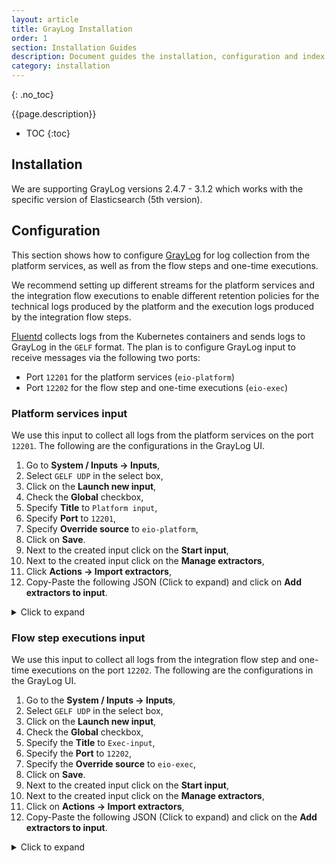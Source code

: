 ```yaml
---
layout: article
title: GrayLog Installation
order: 1
section: Installation Guides
description: Document guides the installation, configuration and index setup of the GrayLog service.
category: installation
---
```


{: .no_toc}

{{page.description}}

- TOC
{:toc}

## Installation

We are supporting GrayLog versions 2.4.7 - 3.1.2 which works with the specific
version of Elasticsearch (5th version).

## Configuration

This section shows how to configure [GrayLog](graylog) for log collection
from the platform services, as well as from the flow steps and one-time executions.

We recommend setting up different streams for the platform services and the
integration flow executions to enable different retention policies for the
technical logs produced by the platform and the execution logs produced by the
integration flow steps.

[Fluentd](/on-prem/kubernetes/fluentd) collects logs from the Kubernetes containers
and sends logs to GrayLog in the `GELF` format. The plan is to configure GrayLog
input to receive messages via the following two ports:

*   Port `12201` for the platform services (`eio-platform`)
*   Port `12202` for the flow step and one-time executions (`eio-exec`)

### Platform services input

We use this input to collect all logs from the platform services on the port
`12201`. The following are the configurations in the GrayLog UI.

1.  Go to **System / Inputs -> Inputs**,
2.  Select `GELF UDP` in the select box,
3.  Click on the **Launch new input**,
4.  Check the **Global** checkbox,
5.  Specify **Title** to `Platform input`,
6.  Specify **Port** to `12201`,
7.  Specify **Override source** to `eio-platform`,
8.  Click on **Save**.
9.  Next to the created input click on the **Start input**,
10.  Next to the created input click on the **Manage extractors**,
11.  Click **Actions -> Import extractors**,
12.  Copy-Paste the following JSON (Click to expand) and click on **Add extractors to input**.
<details close markdown="block">
<summary>
Click to expand
</summary>
{: .text-delta }
```json
{
   "extractors": [
     {
       "title": "Truncate message",
       "extractor_type": "regex_replace",
       "converters": [],
       "order": 0,
       "cursor_strategy": "copy",
       "source_field": "message",
       "target_field": "message",
       "extractor_config": {
         "replacement": "$1",
         "regex": "^(.{0,524288}).*$"
       },
       "condition_type": "none",
       "condition_value": ""
     },
     {
       "title": "JSON",
       "extractor_type": "json",
       "converters": [],
       "order": 1,
       "cursor_strategy": "copy",
       "source_field": "message",
       "target_field": "message",
       "extractor_config": {
         "flatten": false,
         "key_separator": ".",
         "list_separator": ", ",
         "kv_separator": "="
       },
       "condition_type": "string",
       "condition_value": "level"
     },
     {
       "title": "K8S Fluentd",
       "extractor_type": "json",
       "converters": [],
       "order": 2,
       "cursor_strategy": "copy",
       "source_field": "log",
       "target_field": "",
       "extractor_config": {
         "flatten": true,
         "list_separator": ", ",
         "kv_separator": "=",
         "key_prefix": "",
         "key_separator": "_",
         "replace_key_whitespace": false,
         "key_whitespace_replacement": "_"
       },
       "condition_type": "none",
       "condition_value": ""
     }
   ],
   "version": "2.4.7"
 }
```
</details>

### Flow step executions input

We use this input to collect all logs from the integration flow step and one-time
executions on the port `12202`. The following are the configurations in the GrayLog UI.

1.  Go to the **System / Inputs -> Inputs**,
2.  Select `GELF UDP` in the select box,
3.  Click on the **Launch new input**,
4.  Check the **Global** checkbox,
5.  Specify the **Title** to `Exec-input`,
6.  Specify the **Port** to `12202`,
7.  Specify the **Override source** to `eio-exec`,
8.  Click on **Save**.
9.  Next to the created input click on the **Start input**,
10.   Next to the created input click on the **Manage extractors**,
11.   Click on **Actions -> Import extractors**,
12.   Copy-Paste the following JSON (Click to expand) and click on the **Add extractors to input**.
<details close markdown="block">
<summary>
Click to expand
</summary>
{: .text-delta }
```json
{
  "extractors": [
    {
      "title": "Extract threadId",
      "extractor_type": "regex",
      "converters": [],
      "order": 0,
      "cursor_strategy": "copy",
      "source_field": "message",
      "target_field": "threadId",
      "extractor_config": {
        "regex_value": "\"threadId\" ?: ?\"([a-z0-9-]+)\""
      },
      "condition_type": "none",
      "condition_value": ""
    },
    {
      "title": "Extract level",
      "extractor_type": "regex",
      "converters": [
        {
          "type": "numeric",
          "config": {}
        }
      ],
      "order": 1,
      "cursor_strategy": "copy",
      "source_field": "message",
      "target_field": "level",
      "extractor_config": {
        "regex_value": "\"level\" ?: ?([0-9-]+)"
      },
      "condition_type": "none",
      "condition_value": ""
    },
    {
      "title": "Copy message to msg",
      "extractor_type": "copy_input",
      "converters": [],
      "order": 2,
      "cursor_strategy": "copy",
      "source_field": "message",
      "target_field": "msg",
      "extractor_config": {},
      "condition_type": "none",
      "condition_value": ""
    },
    {
      "title": "Try to parse JSON from message to msg",
      "extractor_type": "regex",
      "converters": [],
      "order": 3,
      "cursor_strategy": "copy",
      "source_field": "message",
      "target_field": "msg",
      "extractor_config": {
        "regex_value": "\"msg\" ?: ?\"(.*?)(?<!\\\\)\""
      },
      "condition_type": "none",
      "condition_value": ""
    }
  ],
  "version": "2.4.7"
}
```
</details>

## Index Set configuration

A GrayLog stream writes messages to an index set, which has configuration for
retention, sharding, and replication of the stored data. By configuring index sets,
you could, for example, have different retention times for certain streams.

### Index set for platform logs

This index set is used to configure rotation and retention policy for logs from
the platform services. Add index set following the instructions:

1.  Go to **System / Inputs -> Indices**,
2.  Click on the **Create index set** button,
3.  Specify the **Title** as `Platform index set`,
4.  Specify **Description** something like `Platform logs`,
5.  Specify **Index prefix** as `platform`,
6.  Choose the desired index rotation and retention policy,
7.  Click on **Save**.
8.  Apply custom mapping using the HTTP call to GrayLog host (click to expand):
<details close markdown="block">
<summary>
Click to expand
</summary>
{: .text-delta }
```sh
curl -X PUT -H 'Content-Type: application/json' 'http://{GRAYLOG_HOST}:9200/_template/platform-custom-mapping?pretty' -d '
{
    "template": "platform_*",
    "settings": {
        "index": {
            "analysis": {
                "analyzer": {
                    "analyzer_keyword": {
                        "filter": "lowercase",
                        "tokenizer": "keyword"
                    }
                }
            }
        }
    },
    "mappings": {
        "message": {
            "properties": {
                "msg": {
                    "type": "text",
                    "analyzer": "analyzer_keyword"
                }
            }
        }
    }
}
'
```
</details>

### Index set for flow executions

This index set is used to configure rotation and retention policy for logs from
the integration flow steps and one-time executions. Add index set following the instructions:

1.  Go to the **System / Inputs -> Indices**,
2.  Click on **Create index set** button,
3.  Specify the **Title** as `Exec index set`,
4.  Specify the **Description** as `Flow steps and one-time execs logs`,
5.  Specify **Index prefix** to `exec`,
6.  Choose desired index rotation and retention policy,
7.  Click on **Save**
8.  Apply custom mapping using the HTTP call to GrayLog host (click to expand):
<details close markdown="block">
<summary>
Click to expand
</summary>
{: .text-delta }
```sh
curl -X PUT -H 'Content-Type: application/json' 'http://{GRAYLOG_HOST}:9200/_template/exec-custom-mapping?pretty' -d '
{
    "order": 0,
    "index_patterns": [
        "exec_*"
    ],
    "mappings": {
        "properties": {
            "msg": {
                "analyzer": "simple",
                "type": "text"
            }
        }
    }
}
'
```
</details>

## Stream configuration

The Graylog streams are a mechanism to route messages into categories in realtime
while they are processed. You define rules that instruct Graylog which message to
route into which streams.

Every stream is assigned to an index set which controls how messages routed into
that stream are being stored into the [Elasticsearch](elasticsearch).

Two streams must be configured:

*   platform logs
*   flows steps & one-time exec logs

### Configuring stream for platform logs

This stream is used to route all platform logs to **Platform index set**.

1.  Go to **Streams**,
2.  Click on **Create Stream** button,
3.  Specify the **Title** to `Platform stream`,
4.  Specify the **Description** to `Platform logs`,
5.  Specify the **Index Set** to `Platform index set`,
6.  Check **Remove matches from ‘All messages’ stream**,
7.  Click on **Save**.
8.  In the right to the created stream click on **Manage rules**,
9.  Click on **Add stream rule**,
10.  Specify **Field** to `source`,
11.  Specify **Type** to `match exactly`,
12.  Specify **Value** to `eio-platform`,
13.  Click on **Save**
14.  Next to the created stream click on **Start Stream**,
15.  Check if messages are being collected.

### Configuring “exec” stream

This stream is used to route all flow steps & one-time execution logs to **Exec index set**.

1.  Go to the **Streams**,
2.  Click to **Create Stream** button,
3.  Specify the **Title** as `Exec stream`,
4.  Specify the **Description** to `Flow steps & one-time execs logs`,
5.  Specify the **Index Set** to `Exec index set`,
6.  Check **Remove matches from ‘All messages’ stream**
7.  Click to **Save**.
8.  In the right to the created stream click on **Manage rules**,
9.  Click **Add stream rule**,
10.  Specify **Field** to `source`,
11.  Specify **Type** to `match exactly`,
12.  Specify **Value** to `eio-exec`,
13.  Click to **Save**.
14.  Next to the created stream click on **Start Stream**,
15.  Check if messages are being collected.
